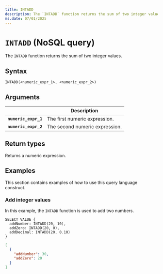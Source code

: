 ```yaml
---
title: INTADD
description: The `INTADD` function returns the sum of two integer values.
ms.date: 07/01/2025
---
```


# `INTADD` (NoSQL query)

The `INTADD` function returns the sum of two integer values.

## Syntax

```nosql
INTADD(<numeric_expr_1>, <numeric_expr_2>)
```

## Arguments

| | Description |
| --- | --- |
| **`numeric_expr_1`** | The first numeric expression. |
| **`numeric_expr_2`** | The second numeric expression. |

## Return types

Returns a numeric expression.

## Examples

This section contains examples of how to use this query language construct.

### Add integer values

In this example, the `INTADD` function is used to add two numbers.

```nosql
SELECT VALUE {
  addNumber: INTADD(20, 10),
  addZero: INTADD(20, 0),
  addDecimal: INTADD(20, 0.10)
}
```

```json
[
  {
    "addNumber": 30,
    "addZero": 20
  }
]
```
